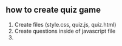 ## how to create quiz game 
1. Create files (style.css, quiz.js, quiz.html)
2. Create questions inside of javascript file 
3. 